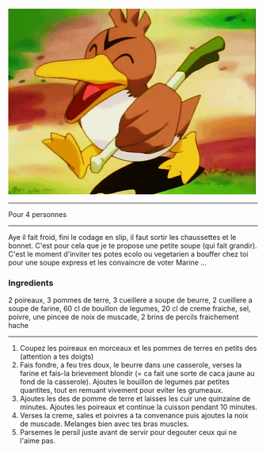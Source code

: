 <markdown>

![Canarticho](images/canarticho.gif)

---

Pour 4 personnes

---

Aye il fait froid, fini le codage en slip, il faut sortir les chaussettes et le bonnet. C'est pour cela que je te propose une petite soupe (qui fait grandir). C'est le moment d'inviter tes potes ecolo ou vegetarien a bouffer chez toi pour une soupe express et les convaincre de voter Marine ...

### Ingredients

2 poireaux, 3 pommes de terre, 3 cueillere a soupe de beurre, 2 cueillere a soupe de farine, 60 cl de bouillon de legumes, 20 cl de creme fraiche, sel, poivre, une pincee de noix de muscade, 2 brins de percils fraichement hache

---

1. Coupez les poireaux en morceaux et les pommes de terres en petits des (attention a tes doigts)
2. Fais fondre, a feu tres doux, le beurre dans une casserole, verses la farine et fais-la brievement blondir (= ca fait une sorte de caca jaune au fond de la casserole). Ajoutes le bouillon de legumes par petites quantites, tout en remuant vivement pour eviter les grumeaux.
3. Ajoutes les des de pomme de terre et laisses les cuir une quinzaine de minutes. Ajoutes les poireaux et continue la cuisson pendant 10 minutes.
4. Verses la creme, sales et poivres a ta convenance puis ajoutes la noix de muscade. Melanges bien avec tes bras muscles.
5. Parsemes le persil juste avant de servir pour degouter ceux qui ne l'aime pas.
</markdown>